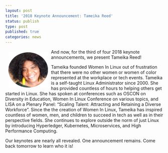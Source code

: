 ```yaml
---
layout: post
title: '2018 Keynote Announcement: Tameika Reed'
status: publish
type: post
published: true
categories: news
---
```


<img src="/img/posts/2018_Keynote_Tameika.png" style="float:left; margin:10px; width:25%;" />

And now, for the third of four 2018 keynote announcements, we present Tameika Reed!

Tameika founded Women In Linux out of frustration that there were no other women or women of color represented at the workplace or tech events. Tameika is a self-taught Linux Administrator since 2000. She has provided countless of hours to helping others get started in Linux. She has spoken at conferences such as OSCON on Diversity in Education, Women In Linux Conference on various topics, and LISA on a Plenary Panel: “Scaling Talent: Attracting and Retaining a Diverse Workforce”. Since the the creation of Women In Linux, Tameika has inspired countless of women, men, and children to succeed in tech as well as in their perspective fields. She continues to explore outside the norm of just Linux by introducing Hyperledger, Kubernetes,  Microservices, and High Performance Computing.

Our keynotes are nearly all revealed. One announcement remains. Come back tomorrow to learn who it is!
